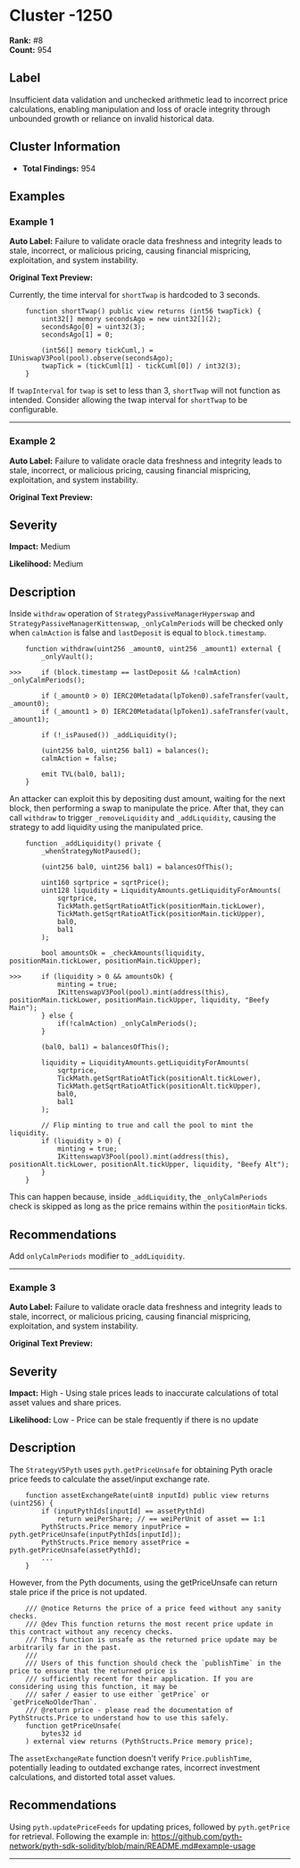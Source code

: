 # Cluster -1250

**Rank:** #8  
**Count:** 954  

## Label
Insufficient data validation and unchecked arithmetic lead to incorrect price calculations, enabling manipulation and loss of oracle integrity through unbounded growth or reliance on invalid historical data.

## Cluster Information
- **Total Findings:** 954

## Examples

### Example 1

**Auto Label:** Failure to validate oracle data freshness and integrity leads to stale, incorrect, or malicious pricing, causing financial mispricing, exploitation, and system instability.  

**Original Text Preview:**

Currently, the time interval for `shortTwap` is hardcoded to 3 seconds.

```solidity
    function shortTwap() public view returns (int56 twapTick) {
        uint32[] memory secondsAgo = new uint32[](2);
        secondsAgo[0] = uint32(3);
        secondsAgo[1] = 0;

        (int56[] memory tickCuml,) = IUniswapV3Pool(pool).observe(secondsAgo);
        twapTick = (tickCuml[1] - tickCuml[0]) / int32(3);
    }
```

If `twapInterval` for `twap`  is set to less than 3, `shortTwap` will not function as intended. Consider allowing the twap interval for `shortTwap` to be configurable.

---
### Example 2

**Auto Label:** Failure to validate oracle data freshness and integrity leads to stale, incorrect, or malicious pricing, causing financial mispricing, exploitation, and system instability.  

**Original Text Preview:**

## Severity

**Impact:** Medium

**Likelihood:** Medium

## Description

Inside `withdraw` operation of `StrategyPassiveManagerHyperswap` and `StrategyPassiveManagerKittenswap`, `_onlyCalmPeriods` will be checked only when `calmAction` is false and `lastDeposit` is equal to `block.timestamp`.

```solidity
    function withdraw(uint256 _amount0, uint256 _amount1) external {
        _onlyVault();

>>>     if (block.timestamp == lastDeposit && !calmAction) _onlyCalmPeriods();

        if (_amount0 > 0) IERC20Metadata(lpToken0).safeTransfer(vault, _amount0);
        if (_amount1 > 0) IERC20Metadata(lpToken1).safeTransfer(vault, _amount1);

        if (!_isPaused()) _addLiquidity();
    
        (uint256 bal0, uint256 bal1) = balances();
        calmAction = false;

        emit TVL(bal0, bal1);
    }
```

An attacker can exploit this by depositing dust amount, waiting for the next block, then performing a swap to manipulate the price. After that, they can call `withdraw` to trigger `_removeLiquidity` and `_addLiquidity`, causing the strategy to add liquidity using the manipulated price.

```solidity
    function _addLiquidity() private {
        _whenStrategyNotPaused();

        (uint256 bal0, uint256 bal1) = balancesOfThis();

        uint160 sqrtprice = sqrtPrice();
        uint128 liquidity = LiquidityAmounts.getLiquidityForAmounts(
            sqrtprice,
            TickMath.getSqrtRatioAtTick(positionMain.tickLower),
            TickMath.getSqrtRatioAtTick(positionMain.tickUpper),
            bal0,
            bal1
        );

        bool amountsOk = _checkAmounts(liquidity, positionMain.tickLower, positionMain.tickUpper);

>>>     if (liquidity > 0 && amountsOk) {
            minting = true;
            IKittenswapV3Pool(pool).mint(address(this), positionMain.tickLower, positionMain.tickUpper, liquidity, "Beefy Main");
        } else {
            if(!calmAction) _onlyCalmPeriods();
        }

        (bal0, bal1) = balancesOfThis();

        liquidity = LiquidityAmounts.getLiquidityForAmounts(
            sqrtprice,
            TickMath.getSqrtRatioAtTick(positionAlt.tickLower),
            TickMath.getSqrtRatioAtTick(positionAlt.tickUpper),
            bal0,
            bal1
        );

        // Flip minting to true and call the pool to mint the liquidity.
        if (liquidity > 0) {
            minting = true;
            IKittenswapV3Pool(pool).mint(address(this), positionAlt.tickLower, positionAlt.tickUpper, liquidity, "Beefy Alt");
        }
    }
```

This can happen because, inside `_addLiquidity`, the `_onlyCalmPeriods` check is skipped as long as the price remains within the `positionMain` ticks.

## Recommendations

Add `onlyCalmPeriods` modifier to `_addLiquidity`.

---
### Example 3

**Auto Label:** Failure to validate oracle data freshness and integrity leads to stale, incorrect, or malicious pricing, causing financial mispricing, exploitation, and system instability.  

**Original Text Preview:**

## Severity

**Impact:** High - Using stale prices leads to inaccurate calculations of total asset values and share prices.

**Likelihood:** Low - Price can be stale frequently if there is no update

## Description

The `StrategyV5Pyth` uses `pyth.getPriceUnsafe` for obtaining Pyth oracle price feeds to calculate the asset/input exchange rate.

        function assetExchangeRate(uint8 inputId) public view returns (uint256) {
            if (inputPythIds[inputId] == assetPythId)
                return weiPerShare; // == weiPerUnit of asset == 1:1
            PythStructs.Price memory inputPrice = pyth.getPriceUnsafe(inputPythIds[inputId]);
            PythStructs.Price memory assetPrice = pyth.getPriceUnsafe(assetPythId);
            ...
        }

However, from the Pyth documents, using the getPriceUnsafe can return stale price if the price is not updated.

        /// @notice Returns the price of a price feed without any sanity checks.
        /// @dev This function returns the most recent price update in this contract without any recency checks.
        /// This function is unsafe as the returned price update may be arbitrarily far in the past.
        ///
        /// Users of this function should check the `publishTime` in the price to ensure that the returned price is
        /// sufficiently recent for their application. If you are considering using this function, it may be
        /// safer / easier to use either `getPrice` or `getPriceNoOlderThan`.
        /// @return price - please read the documentation of PythStructs.Price to understand how to use this safely.
        function getPriceUnsafe(
            bytes32 id
        ) external view returns (PythStructs.Price memory price);

The `assetExchangeRate` function doesn't verify `Price.publishTime`, potentially leading to outdated exchange rates, incorrect investment calculations, and distorted total asset values.

## Recommendations

Using `pyth.updatePriceFeeds` for updating prices, followed by `pyth.getPrice` for retrieval.
Following the example in: https://github.com/pyth-network/pyth-sdk-solidity/blob/main/README.md#example-usage

---
